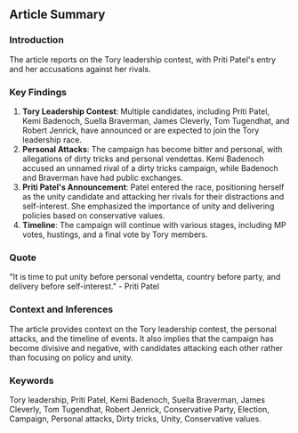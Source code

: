  ## Article Summary

### Introduction
The article reports on the Tory leadership contest, with Priti Patel's entry and her accusations against her rivals.

### Key Findings
1. **Tory Leadership Contest**: Multiple candidates, including Priti Patel, Kemi Badenoch, Suella Braverman, James Cleverly, Tom Tugendhat, and Robert Jenrick, have announced or are expected to join the Tory leadership race.
2. **Personal Attacks**: The campaign has become bitter and personal, with allegations of dirty tricks and personal vendettas. Kemi Badenoch accused an unnamed rival of a dirty tricks campaign, while Badenoch and Braverman have had public exchanges.
3. **Priti Patel's Announcement**: Patel entered the race, positioning herself as the unity candidate and attacking her rivals for their distractions and self-interest. She emphasized the importance of unity and delivering policies based on conservative values.
4. **Timeline**: The campaign will continue with various stages, including MP votes, hustings, and a final vote by Tory members.

### Quote
"It is time to put unity before personal vendetta, country before party, and delivery before self-interest." - Priti Patel

### Context and Inferences
The article provides context on the Tory leadership contest, the personal attacks, and the timeline of events. It also implies that the campaign has become divisive and negative, with candidates attacking each other rather than focusing on policy and unity.

### Keywords
Tory leadership, Priti Patel, Kemi Badenoch, Suella Braverman, James Cleverly, Tom Tugendhat, Robert Jenrick, Conservative Party, Election, Campaign, Personal attacks, Dirty tricks, Unity, Conservative values.